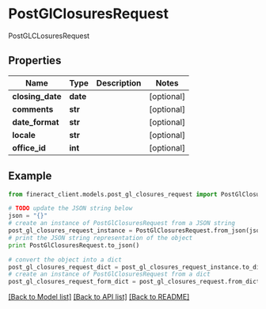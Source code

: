# PostGlClosuresRequest

PostGLCLosuresRequest

## Properties

Name | Type | Description | Notes
------------ | ------------- | ------------- | -------------
**closing_date** | **date** |  | [optional] 
**comments** | **str** |  | [optional] 
**date_format** | **str** |  | [optional] 
**locale** | **str** |  | [optional] 
**office_id** | **int** |  | [optional] 

## Example

```python
from fineract_client.models.post_gl_closures_request import PostGlClosuresRequest

# TODO update the JSON string below
json = "{}"
# create an instance of PostGlClosuresRequest from a JSON string
post_gl_closures_request_instance = PostGlClosuresRequest.from_json(json)
# print the JSON string representation of the object
print PostGlClosuresRequest.to_json()

# convert the object into a dict
post_gl_closures_request_dict = post_gl_closures_request_instance.to_dict()
# create an instance of PostGlClosuresRequest from a dict
post_gl_closures_request_form_dict = post_gl_closures_request.from_dict(post_gl_closures_request_dict)
```
[[Back to Model list]](../README.md#documentation-for-models) [[Back to API list]](../README.md#documentation-for-api-endpoints) [[Back to README]](../README.md)


